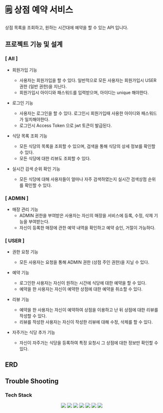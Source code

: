 # 🗒 상점 예약 서비스

상점 목록을 조회하고, 원하는 시간대에 예약을 할 수 있는 API 입니다.

## 프로젝트 기능 및 설계

### [ All ]

- 회원가입 기능
    - 사용자는 회원가입을 할 수 있다. 일반적으로 모든 사용자는 회원가입시 USER 권한 (일반 권한)을 지닌다.
    - 회원가입시 아이디와 패스워드를 입력받으며, 아이디는 unique 해야한다.

- 로그인 기능
    - 사용자는 로그인을 할 수 있다. 로그인시 회원가입때 사용한 아이디와 패스워드가 일치해야한다.
    - 로그인시 Access Token 으로 jwt 토큰이 발급된다.

- 식당 목록 조회 기능
    - 모든 식당의 목록을 조회할 수 있으며, 검색을 통해 식당의 상세 정보를 확인할 수 있다.
    - 모든 식당에 대한 리뷰도 조회할 수 있다.

- 실시간 검색 순위 확인 기능
    - 모든 식당에 대해 사용자들이 얼마나 자주 검색하였는지 실시간 검색상점 순위를 확인할 수 있다.

### [ ADMIN ]

- 매장 관리 기능
    - ADMIN 권한을 부여받은 사용자는 자신의 매장을 서비스에 등록, 수정, 삭제 기능을 부여받는다.
    - 자신이 등록한 매장에 관한 예약 내역을 확인하고 예약 승인, 거절이 가능하다.

### [ USER ]

- 권한 요청 기능
    - 모든 사용자는 요청을 통해 ADMIN 권한 (상점 주인 권한)을 지닐 수 있다.

- 예약 기능
    - 로그인한 사용자는 자신이 원하는 시간에 식당에 대한 예약을 할 수 있다.
    - 예약을 한 사용자는 자신이 예약한 상점에 대한 예약을 취소할 수 있다.

- 리뷰 기능
    - 예약을 한 사용자는 자신이 예약하여 상점을 이용하고 난 뒤 상점에 대한 리뷰를 작성할 수 있다.
    - 리뷰를 작성한 사용자는 자신이 작성한 리뷰에 대해 수정, 삭제를 할 수 있다.

- 자주가는 식당 추가 기능
    - 자신이 자주가는 식당을 등록하여 특정 요청시 그 상점에 대한 정보만 확인할 수 있다.

## ERD
[//]: # (![ERD]&#40;doc/img/erd.png&#41;)
## Trouble Shooting
[//]: # ([go to the trouble shooting section]&#40;doc/TROUBLE_SHOOTING.md&#41;)


### Tech Stack

<div align=center> 
  <img src="https://img.shields.io/badge/SpringBoot-6DB33F?style=for-the-square&logo=SpringBoot&logoColor=white"/>
  <img src="https://img.shields.io/badge/Java-007396?style=for-the-square&logo=java&logoColor=white">
  <img src="https://img.shields.io/badge/github-181717?style=for-the-square&logo=github&logoColor=white">
  <img src="https://img.shields.io/badge/Mysql-E6B91E?style=for-the-square&logo=MySql&logoColor=white"/> 
  <img src="https://img.shields.io/badge/Docker-2496ED?style=for-the-square&logo=Docker&logoColor=white"/> 
  <img src="https://img.shields.io/badge/gradle-02303A?style=for-the-square&logo=gradle&logoColor=white">
  <img src="https://img.shields.io/badge/AWS-232F3E?style=for-the-square&logo=amazonaws&logoColor=white">
</div>
